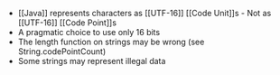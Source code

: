 - [[Java]] represents characters as [[UTF-16]] [[Code Unit]]s - Not as [[UTF-16]] [[Code Point]]s
- A pragmatic choice to use only 16 bits
- The length function on strings may be wrong (see String.codePointCount)
- Some strings may represent illegal data